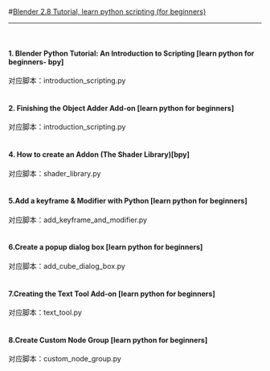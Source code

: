 #[Blender 2.8 Tutorial, learn python scripting (for beginners)](https://www.youtube.com/watch?v=4KwPhQX63SQ&list=PLFtLHTf5bnym_wk4DcYIMq1DkjqB7kDb)

---

&nbsp;  

#### 1. Blender Python Tutorial: An Introduction to Scripting [learn python for beginners- bpy]  
对应脚本：introduction_scripting.py  
   &nbsp;  
   
#### 2. Finishing the Object Adder Add-on [learn python for beginners]   
对应脚本：introduction_scripting.py  
   &nbsp;

#### 4. How to create an Addon (The Shader Library)[bpy]   
对应脚本：shader_library.py  
   &nbsp;  
   
#### 5.Add a keyframe & Modifier with Python [learn python for beginners]  
对应脚本：add_keyframe_and_modifier.py  
   &nbsp;  

#### 6.Create a popup dialog box [learn python for beginners]
对应脚本：add_cube_dialog_box.py  
   &nbsp;  

#### 7.Creating the Text Tool Add-on [learn python for beginners]  
对应脚本：text_tool.py  
   &nbsp;  

#### 8.Create Custom Node Group [learn python for beginners] 
对应脚本：custom_node_group.py  
   &nbsp;  